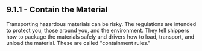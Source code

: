 ## 9.1.1 - Contain the Material
Transporting hazardous materials can be risky. The regulations are intended to protect you, those around you, and the environment. They tell shippers how to package the materials safely and drivers how to load, transport, and unload the material. These are called "containment rules."